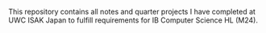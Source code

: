 This repository contains all notes and quarter projects I have completed at UWC ISAK Japan to fulfill requirements for IB Computer Science HL (M24).
